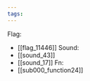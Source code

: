 ```yaml
---
tags:
---
```

Flag:
- [[flag_11446]]
Sound:
- [[sound_43]]
- [[sound_17]]
Fn:
- [[sub000_function24]]
